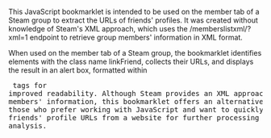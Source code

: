 This JavaScript bookmarklet is intended to be used on the member tab of a Steam group to extract the URLs of friends' profiles. It was created without knowledge of Steam's XML approach, which uses the /memberslistxml/?xml=1 endpoint to retrieve group members' information in XML format.

When used on the member tab of a Steam group, the bookmarklet identifies elements with the class name linkFriend, collects their URLs, and displays the result in an alert box, formatted within <pre> tags for improved readability. Although Steam provides an XML approach to fetch members' information, this bookmarklet offers an alternative method for those who prefer working with JavaScript and want to quickly collect friends' profile URLs from a website for further processing or analysis.
